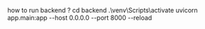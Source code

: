 how to run backend ?
cd backend
.\venv\Scripts\activate
uvicorn app.main:app --host 0.0.0.0 --port 8000 --reload
